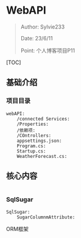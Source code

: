 # WebAPI

> Author: Sylvie233
>
> Date: 23/6/11
>
> Point: 个人博客项目P11

[TOC]

## 基础介绍

### 项目目录

```
webAPI:
	/connected Services:
	/Properties:
	/依赖项:
	/COntrollers:
	appsettings.json:
	Program.cs:
	Startup.cs:
	WeatherForecast.cs:
```







## 核心内容

```

```

























### SqlSugar

```
SqlSugar:
	SugarColumnmAttribute:
```





ORM框架





